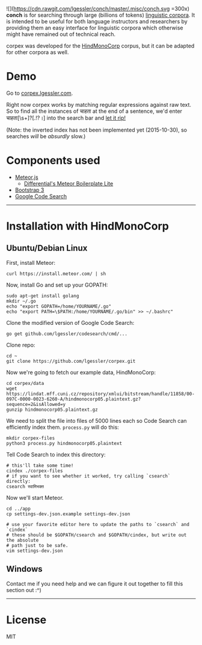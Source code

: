 ![](https://cdn.rawgit.com/lgessler/conch/master/.misc/conch.svg =300x)
**conch**  is for searching through large
(billions of tokens) [linguistic corpora](https://en.wikipedia.org/wiki/Corpus_linguistics).
It is intended to be useful for both language instructors and researchers by
providing them an easy interface for linguistic corpora which otherwise
might have remained out of technical reach.

corpex was developed for the 
[HindMonoCorp](https://lindat.mff.cuni.cz/repository/xmlui/handle/11858/00-097C-0000-0023-6260-A)
corpus, but it can be adapted for other corpora as well.

# Demo

Go to [corpex.lgessler.com](http://corpex.lgessler.com). 

Right now corpex works by matching regular expressions against raw text. So to find all the instances of चाहता at the end of a sentence, we'd enter चाहता[\s+]?[.!?।] into the search bar and [let it rip!](http://corpex.lgessler.com/results/%E0%A4%9A%E0%A4%BE%E0%A4%B9%E0%A4%A4%E0%A4%BE%5B%5Cs%2B%5D%3F%5B.!%3F%E0%A5%A4%5D)

(Note: the inverted index has not been implemented yet (2015-10-30), so searches *will* be *absurdly* slow.)

# Components used 

* [Meteor.js](https://www.meteor.com)
    * [Differential's Meteor Boilerplate Lite](https://github.com/Differential/meteor-boilerplate-lite)
* [Bootstrap 3](http://getbootstrap.com/)
* [Google Code Search](https://github.com/google/codesearch) 

------------------------

# Installation with HindMonoCorp 

## Ubuntu/Debian Linux 

First, install Meteor:

    curl https://install.meteor.com/ | sh

Now, install Go and set up your GOPATH:
    
    sudo apt-get install golang
    mkdir ~/.go
    echo "export GOPATH=/home/YOURNAME/.go"
    echo "export PATH=\$PATH:/home/YOURNAME/.go/bin" >> ~/.bashrc"

Clone the modified version of Google Code Search:

    go get github.com/lgessler/codesearch/cmd/...

Clone repo:

    cd ~
    git clone https://github.com/lgessler/corpex.git

Now we're going to fetch our example data, HindMonoCorp:

    cd corpex/data
    wget https://lindat.mff.cuni.cz/repository/xmlui/bitstream/handle/11858/00-097C-0000-0023-6260-A/hindmonocorp05.plaintext.gz?sequence=2&isAllowed=y
    gunzip hindmonocorp05.plaintext.gz

We need to split the file into files of 5000 lines each so Code Search can efficiently index them. `process.py` will do this:

    mkdir corpex-files
    python3 process.py hindmonocorp05.plaintext

Tell Code Search to index this directory:

    # this'll take some time!
    cindex ./corpex-files
    # if you want to see whether it worked, try calling `csearch` directly:
    csearch स्वामिभक्त

Now we'll start Meteor. 

    cd ../app
    cp settings-dev.json.example settings-dev.json

    # use your favorite editor here to update the paths to `csearch` and `cindex`
    # these should be $GOPATH/csearch and $GOPATH/cindex, but write out the absolute
    # path just to be safe.
    vim settings-dev.json

## Windows

Contact me if you need help and we can figure it out together to fill this
section out :^)

------------------------

# License

MIT 

